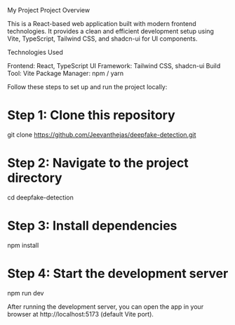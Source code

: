 My Project
Project Overview

This is a React-based web application built with modern frontend technologies. It provides a clean and efficient development setup using Vite, TypeScript, Tailwind CSS, and shadcn-ui for UI components.

Technologies Used

Frontend: React, TypeScript
UI Framework: Tailwind CSS, shadcn-ui
Build Tool: Vite
Package Manager: npm / yarn

Follow these steps to set up and run the project locally:

# Step 1: Clone this repository
git clone https://github.com/Jeevanthejas/deepfake-detection.git

# Step 2: Navigate to the project directory
cd deepfake-detection

# Step 3: Install dependencies
npm install

# Step 4: Start the development server
npm run dev

After running the development server, you can open the app in your browser at http://localhost:5173 (default Vite port).


